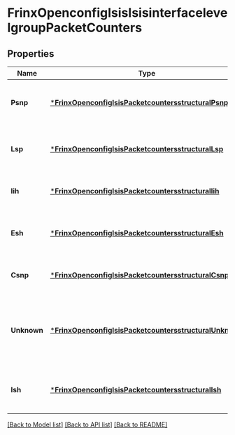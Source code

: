 # FrinxOpenconfigIsisIsisinterfacelevelgroupPacketCounters

## Properties
Name | Type | Description | Notes
------------ | ------------- | ------------- | -------------
**Psnp** | [***FrinxOpenconfigIsisPacketcountersstructuralPsnp**](frinx.openconfig.isis.packetcountersstructural.Psnp.md) | Optional[This container defines PSNP packet counters.] REF:Optional.empty | [optional] [default to null]
**Lsp** | [***FrinxOpenconfigIsisPacketcountersstructuralLsp**](frinx.openconfig.isis.packetcountersstructural.Lsp.md) | Optional[This container defines LSP packet counters.] REF:Optional.empty | [optional] [default to null]
**Iih** | [***FrinxOpenconfigIsisPacketcountersstructuralIih**](frinx.openconfig.isis.packetcountersstructural.Iih.md) | Optional[This container defines IIH packet counters.] REF:Optional.empty | [optional] [default to null]
**Esh** | [***FrinxOpenconfigIsisPacketcountersstructuralEsh**](frinx.openconfig.isis.packetcountersstructural.Esh.md) | Optional[This container defines ESH packet counters.] REF:Optional.empty | [optional] [default to null]
**Csnp** | [***FrinxOpenconfigIsisPacketcountersstructuralCsnp**](frinx.openconfig.isis.packetcountersstructural.Csnp.md) | Optional[Operational state parameters relating to CSNPs.] REF:Optional.empty | [optional] [default to null]
**Unknown** | [***FrinxOpenconfigIsisPacketcountersstructuralUnknown**](frinx.openconfig.isis.packetcountersstructural.Unknown.md) | Optional[Operational state parameters relating to IS-IS PDUs that are not otherwise classified - referred to as Unknown PDUs.] REF:Optional.empty | [optional] [default to null]
**Ish** | [***FrinxOpenconfigIsisPacketcountersstructuralIsh**](frinx.openconfig.isis.packetcountersstructural.Ish.md) | Optional[This container defines ISH packet counters.] REF:Optional.empty | [optional] [default to null]

[[Back to Model list]](../README.md#documentation-for-models) [[Back to API list]](../README.md#documentation-for-api-endpoints) [[Back to README]](../README.md)


